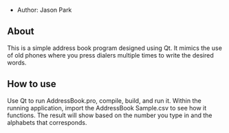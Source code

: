 * Author: Jason Park


## About
This is a simple address book program designed using Qt. It mimics the use of old phones where you press dialers multiple times to write the desired words.


## How to use
Use Qt to run AddressBook.pro, compile, build, and run it.
Within the running application, import the AddressBook Sample.csv to see how it functions. The result will show based on the number you type in and the alphabets that corresponds.
